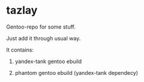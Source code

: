 tazlay
======

Gentoo-repo for some stuff.

Just add it through usual way.

It contains:

1) yandex-tank gentoo ebuild

2) phantom gentoo ebuild (yandex-tank dependecy)
